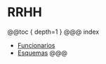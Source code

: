 # RRHH

@@toc { depth=1 } 
@@@ index
* [Funcionarios](funcionarios/index.md)
* [Esquemas](esquemas/index.md)
@@@